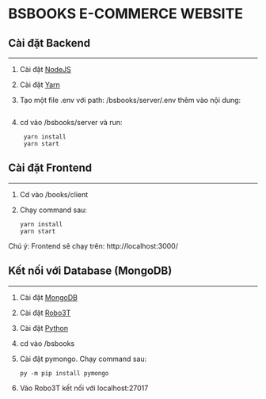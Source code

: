 # BSBOOKS E-COMMERCE WEBSITE

## Cài đặt Backend 

---

1. Cài đặt [NodeJS](https://nodejs.org/en/download/)
2. Cài đặt [Yarn](https://classic.yarnpkg.com/latest.msi)
3. Tạo một file .env với path: /bsbooks/server/.env thêm vào nội dung:


   ```

4. cd vào /bsbooks/server và run:

   ```shell
    yarn install
    yarn start
   ```

## Cài đặt Frontend

---

1. Cd vào /books/client

2. Chạy command sau:

   ```shell
   yarn install
   yarn start
   ```

Chú ý: Frontend sẽ chạy trên: http://localhost:3000/

## Kết nối với Database (MongoDB)

---
1. Cài đặt [MongoDB](https://www.mongodb.com/try/download/community)
2. Cài đặt [Robo3T](https://robomongo.org/)
3. Cài đặt [Python](https://www.python.org/downloads/)

4. cd vào /bsbooks

5. Cài đặt pymongo. Chạy command sau:

   ```shell
   py -m pip install pymongo
   ```

6. Vào Robo3T kết nối với localhost:27017

